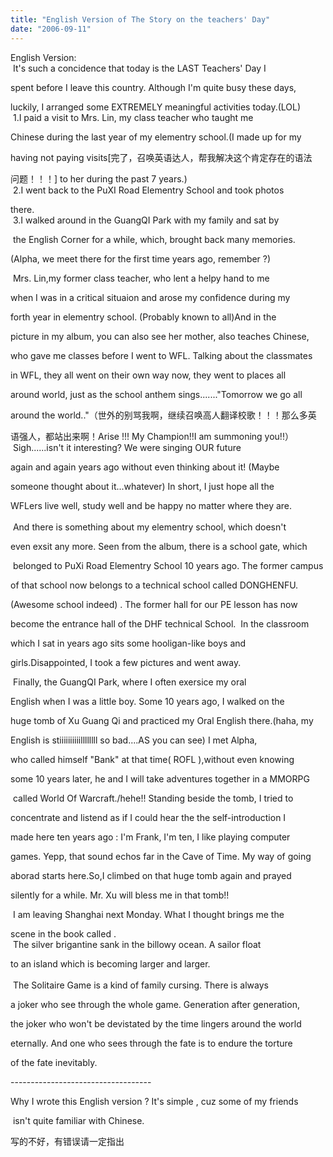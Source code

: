 ```yaml
---
title: "English Version of The Story on the teachers' Day"
date: "2006-09-11"
---
```


English Version:  
 It's such a concidence that today is the LAST Teachers' Day I

spent before I leave this country. Although I'm quite busy these days,

luckily, I arranged some EXTREMELY meaningful activities today.(LOL)  
 1.I paid a visit to Mrs. Lin, my class teacher who taught me

Chinese during the last year of my elementry school.(I made up for my

having not paying visits\[完了，召唤英语达人，帮我解决这个肯定存在的语法

问题！！！\] to her during the past 7 years.)  
 2.I went back to the PuXI Road Elementry School and took photos

there.  
 3.I walked around in the GuangQI Park with my family and sat by

 the English Corner for a while, which, brought back many memories.

(Alpha, we meet there for the first time years ago, remember ?)

 Mrs. Lin,my former class teacher, who lent a helpy hand to me

when I was in a critical situaion and arose my confidence during my

forth year in elementry school. (Probably known to all)And in the

picture in my album, you can also see her mother, also teaches Chinese,

who gave me classes before I went to WFL. Talking about the classmates

in WFL, they all went on their own way now, they went to places all

around world, just as the school anthem sings......."Tomorrow we go all

around the world.."（世外的别骂我啊，继续召唤高人翻译校歌！！！那么多英

语强人，都站出来啊！Arise !!! My Champion!!I am summoning you!!）  
 Sigh......isn't it interesting? We were singing OUR future

again and again years ago without even thinking about it! (Maybe

someone thought about it...whatever) In short, I just hope all the

WFLers live well, study well and be happy no matter where they are.  
   
 And there is something about my elementry school, which doesn't

even exsit any more. Seen from the album, there is a school gate, which

 belonged to PuXi Road Elementry School 10 years ago. The former campus

of that school now belongs to a technical school called DONGHENFU.

(Awesome school indeed) . The former hall for our PE lesson has now

become the entrance hall of the DHF technical School.  In the classroom

which I sat in years ago sits some hooligan-like boys and

girls.Disappointed, I took a few pictures and went away.

 Finally, the GuangQI Park, where I often exersice my oral

English when I was a little boy. Some 10 years ago, I walked on the

huge tomb of Xu Guang Qi and practiced my Oral English there.(haha, my

English is stiiiiiiiiiillllllll so bad....AS you can see) I met Alpha,

who called himself "Bank" at that time( ROFL ),without even knowing

some 10 years later, he and I will take adventures together in a MMORPG

 called World Of Warcraft./hehe!! Standing beside the tomb, I tried to

concentrate and listend as if I could hear the the self-introduction I

made here ten years ago : I'm Frank, I'm ten, I like playing computer

games. Yepp, that sound echos far in the Cave of Time. My way of going

aborad starts here.So,I climbed on that huge tomb again and prayed

silently for a while. Mr. Xu will bless me in that tomb!!

 I am leaving Shanghai next Monday. What I thought brings me the

scene in the book called <The Solitaire Mystery>.  
 The silver brigantine sank in the billowy ocean. A sailor float

to an island which is becoming larger and larger.  
   
 The Solitaire Game is a kind of family cursing. There is always

a joker who see through the whole game. Generation after generation,

the joker who won't be devistated by the time lingers around the world

eternally. And one who sees through the fate is to endure the torture

of the fate inevitably.

\-----------------------------------

Why I wrote this English version ? It's simple , cuz some of my friends

 isn't quite familiar with Chinese.

写的不好，有错误请一定指出
